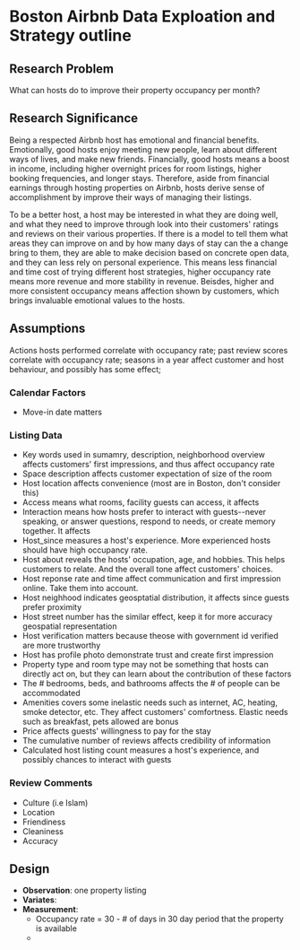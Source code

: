 # Boston Airbnb Data Exploation and Strategy outline

## Research Problem
What can hosts do to improve their property occupancy per month?

## Research Significance
Being a respected Airbnb host has emotional and financial benefits. Emotionally, good hosts enjoy meeting new people, learn about different ways of lives, and make new friends. Financially, good hosts means a boost in income, including higher overnight prices for room listings, higher booking frequencies, and longer stays. Therefore, aside from financial earnings through hosting properties on Airbnb, hosts derive sense of accomplishment by improve their ways of managing their listings. 

To be a better host, a host may be interested in what they are doing well, and what they need to improve through look into their customers' ratings and reviews on their various properties. If there is a model to tell them what areas they can improve on and by how many days of stay can the a change bring to them, they are able to make decision based on concrete open data, and they can less rely on personal experience. This means less financial and time cost of trying different host strategies, higher occupancy rate means more revenue and more stability in revenue. Beisdes, higher and more consistent occupancy means affection shown by customers, which brings invaluable emotional values to the hosts.

## Assumptions
Actions hosts performed correlate with occupancy rate; 
past review scores correlate with occupancy rate;
seasons in a year affect customer and host behaviour, and possibly has some effect;

### Calendar Factors
* Move-in date matters

### Listing Data
* Key words used in sumamry, description, neighborhood overview affects customers' first impressions, and thus affect occupancy rate
* Space description affects customer expectation of size of the room
* Host location affects convenience (most are in Boston, don't consider this)
* Access means what rooms, facility guests can access, it affects
* Interaction means how hosts prefer to interact with guests--never speaking, or answer questions, respond to needs, or create memory together. It affects
* Host_since measures a host's experience. More experienced hosts should have high occupancy rate.
* Host about reveals the hosts' occupation, age, and hobbies. This helps customers to relate. And the overall tone affect customers' choices.
* Host reponse rate and time affect communication and first impression online. Take them into account.
* Host neighhood indicates geosptatial distribution, it affects since guests prefer proximity
* Host street number has the similar effect, keep it for more accuracy geospatial representation
* Host verification matters because theose with government id verified are more trustworthy
* Host has profile photo demonstrate trust and create first impression
* Property type and room type may not be something that hosts can directly act on, but they can learn about the contribution of these factors
* The # bedrooms, beds, and bathrooms affects the # of people can be accommodated
* Amenities covers some inelastic needs such as internet, AC, heating, smoke detector, etc. They affect customers' comfortness. Elastic needs such as breakfast, pets allowed are bonus
* Price affects guests' willingness to pay for the stay
* The cumulative number of reviews affects credibility of information
* Calculated host listing count measures a host's experience, and possibly chances to interact with guests

### Review Comments
* Culture (i.e Islam)
* Location
* Friendiness
* Cleaniness
* Accuracy

## Design
* **Observation**: one property listing
* **Variates**: 
* **Measurement**:
    * Occupancy rate = 30 - # of days in 30 day period that the property is available
    * 
